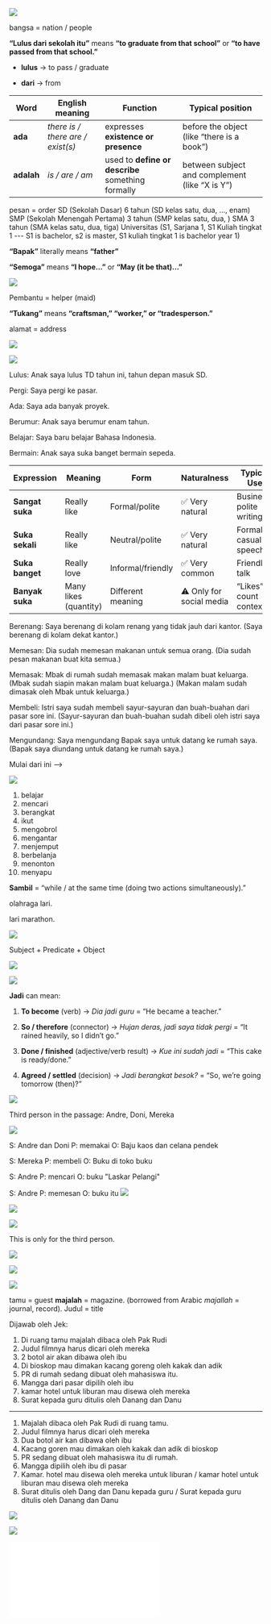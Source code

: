
![](Screenshot_2025-10-02T19-06-09_UTC+0800.png)

bangsa = nation / people 

**“Lulus dari sekolah itu”** means **“to graduate from that school”** or **“to have passed from that school.”**

- **lulus** → to pass / graduate
    
- **dari** → from

| Word       | English meaning                   | Function                                          | Typical position                               |
| ---------- | --------------------------------- | ------------------------------------------------- | ---------------------------------------------- |
| **ada**    | _there is / there are / exist(s)_ | expresses **existence or presence**               | before the object (like “there is a book”)     |
| **adalah** | _is / are / am_                   | used to **define or describe** something formally | between subject and complement (like “X is Y”) |

pesan = order
SD (Sekolah Dasar) 6 tahun  (SD kelas satu, dua, ..., enam)
SMP (Sekolah Menengah Pertama) 3 tahun  (SMP kelas satu, dua, )
SMA 3 tahun (SMA kelas satu, dua, tiga)
Universitas (S1, Sarjana 1, S1 Kuliah tingkat 1 --- S1 is bachelor, s2 is master, S1 kuliah tingkat 1 is bachelor year 1)

**“Bapak”** literally means **“father”**


**“Semoga”** means **“I hope…”** or **“May (it be that)…”**



![](Screenshot_2025-10-02T19-15-02_UTC+0800.png)

Pembantu = helper (maid)

**“Tukang”** means **“craftsman,” “worker,” or “tradesperson.”**

alamat = address


![](Screenshot_2025-10-02T19-17-42_UTC+0800.png)




![](Screenshot_2025-10-02T19-19-14_UTC+0800.png)

Lulus: Anak saya lulus TD tahun ini, tahun depan masuk SD.

Pergi: Saya pergi ke pasar.

Ada: Saya ada banyak proyek.

Berumur: Anak saya berumur enam tahun.

Belajar: Saya baru belajar Bahasa Indonesia.

Bermain: Anak saya suka banget bermain sepeda.

|Expression|Meaning|Form|Naturalness|Typical Use|
|---|---|---|---|---|
|**Sangat suka**|Really like|Formal/polite|✅ Very natural|Business, polite writing|
|**Suka sekali**|Really like|Neutral/polite|✅ Very natural|Formal or casual speech|
|**Suka banget**|Really love|Informal/friendly|✅ Very common|Friendly talk|
|**Banyak suka**|Many likes (quantity)|Different meaning|⚠️ Only for social media|“Likes” count context|

Berenang: Saya berenang di kolam renang yang tidak jauh dari kantor. (Saya berenang di kolam dekat kantor.)

Memesan: Dia sudah memesan makanan untuk semua orang. (Dia sudah pesan makanan buat kita semua.)

Memasak: Mbak di rumah sudah memasak makan malam buat keluarga. (Mbak sudah siapin makan malam buat keluarga.) (Makan malam sudah dimasak oleh Mbak untuk keluarga.) 

Membeli: Istri saya sudah membeli sayur-sayuran dan buah-buahan dari pasar sore ini. (Sayur-sayuran dan buah-buahan sudah dibeli oleh istri saya dari pasar sore ini.)

Mengundang: Saya mengundang Bapak saya untuk datang ke rumah saya. (Bapak saya diundang untuk datang ke rumah saya.)


Mulai dari ini --> 


![](Screenshot_2025-10-02T19-19-54_UTC+0800.png)

1. belajar
2. mencari
3. berangkat
4. ikut
5. mengobrol
6. mengantar
7. menjemput
8. berbelanja
9. menonton
10. menyapu


**Sambil** = “while / at the same time (doing two actions simultaneously).”

olahraga lari. 

lari marathon.

![](Screenshot_2025-10-02T19-41-30_UTC+0800.png)

Subject + Predicate + Object


![](Screenshot_2025-10-02T19-44-07_UTC+0800.png)



![](Screenshot_2025-10-02T19-46-14_UTC+0800.png)


**Jadi** can mean:

1. **To become** (verb) → _Dia jadi guru_ = “He became a teacher.”
    
2. **So / therefore** (connector) → _Hujan deras, jadi saya tidak pergi_ = “It rained heavily, so I didn’t go.”
    
3. **Done / finished** (adjective/verb result) → _Kue ini sudah jadi_ = “This cake is ready/done.”
    
4. **Agreed / settled** (decision) → _Jadi berangkat besok?_ = “So, we’re going tomorrow (then)?”


![](Screenshot_2025-10-02T19-50-36_UTC+0800.png)


Third person in the passage: Andre, Doni, Mereka


![](Screenshot_2025-10-02T19-51-46_UTC+0800.png)

S: Andre dan Doni
P: memakai
O: Baju kaos dan celana pendek

S: Mereka
P: membeli
O: Buku di toko buku

S: Andre
P: mencari
O: buku "Laskar Pelangi"

S: Andre
P: memesan
O: buku itu
![](Screenshot_2025-10-02T19-53-40_UTC+0800.png)


![](Screenshot_2025-10-02T19-54-49_UTC+0800.png)



![](Screenshot_2025-10-02T19-56-26_UTC+0800.png)

This is only for the third person.


![](Screenshot_2025-10-02T20-00-25_UTC+0800.png)




![](Screenshot_2025-10-02T20-01-11_UTC+0800.png)



![](Screenshot_2025-10-02T20-01-07_UTC+0800.png)

tamu = guest
**majalah** = magazine. (borrowed from Arabic _majallah_ = journal, record).
Judul = title


Dijawab oleh Jek:
1. Di ruang tamu majalah dibaca oleh Pak Rudi
2. Judul filmnya harus dicari oleh mereka
3. 2 botol air akan dibawa oleh ibu
4. Di bioskop mau dimakan kacang goreng oleh kakak dan adik
5. PR di rumah sedang dibuat oleh mahasiswa itu.
6. Mangga dari pasar dipilih oleh ibu
7. kamar hotel untuk liburan mau disewa oleh mereka
8. Surat kepada guru ditulis oleh Danang dan Danu


---


1. Majalah dibaca oleh Pak Rudi di ruang tamu.
2. Judul filmnya harus dicari oleh mereka
3. Dua botol air kan dibawa oleh ibu
4. Kacang goren mau dimakan oleh kakak dan adik di bioskop
5. PR sedang dibuat oleh mahasiswa itu di rumah.
6. Mangga dipilih oleh ibu di pasar
7. Kamar. hotel mau disewa oleh mereka untuk liburan / kamar hotel untuk liburan mau disewa oleh mereka
8. Surat ditulis oleh Dang dan Danu kepada guru /  Surat kepada guru ditulis oleh Danang dan Danu


![](Screenshot_2025-10-02T20-17-30_UTC+0800.png)



![](Screenshot_2025-10-02T20-18-47_UTC+0800.png)




![](Pelajaran%203.pdf)
